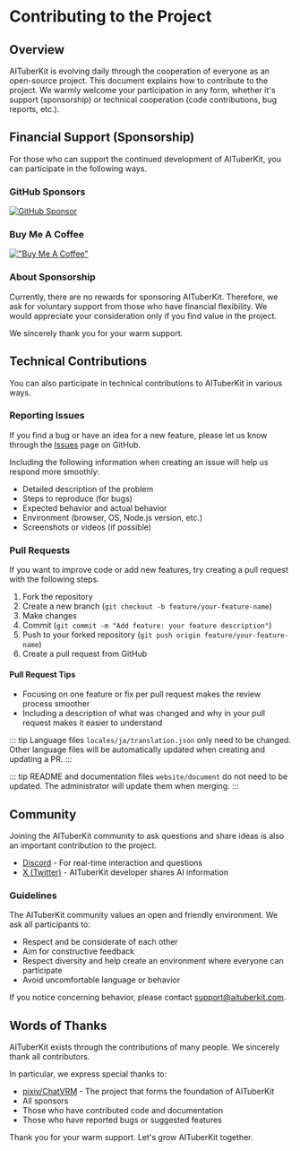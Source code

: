# Contributing to the Project

## Overview

AITuberKit is evolving daily through the cooperation of everyone as an open-source project. This document explains how to contribute to the project. We warmly welcome your participation in any form, whether it's support (sponsorship) or technical cooperation (code contributions, bug reports, etc.).

## Financial Support (Sponsorship)

For those who can support the continued development of AITuberKit, you can participate in the following ways.

### GitHub Sponsors

[![GitHub Sponsor](https://img.shields.io/badge/Sponsor-GitHub-ea4aaa?style=for-the-badge&logo=github)](https://github.com/sponsors/tegnike)

### Buy Me A Coffee

[!["Buy Me A Coffee"](https://www.buymeacoffee.com/assets/img/custom_images/orange_img.png)](https://buymeacoffee.com/fdanv1k6iz)

### About Sponsorship

Currently, there are no rewards for sponsoring AITuberKit. Therefore, we ask for voluntary support from those who have financial flexibility. We would appreciate your consideration only if you find value in the project.

We sincerely thank you for your warm support.

## Technical Contributions

You can also participate in technical contributions to AITuberKit in various ways.

### Reporting Issues

If you find a bug or have an idea for a new feature, please let us know through the [Issues](https://github.com/tegnike/aituber-kit/issues) page on GitHub.

Including the following information when creating an issue will help us respond more smoothly:

- Detailed description of the problem
- Steps to reproduce (for bugs)
- Expected behavior and actual behavior
- Environment (browser, OS, Node.js version, etc.)
- Screenshots or videos (if possible)

### Pull Requests

If you want to improve code or add new features, try creating a pull request with the following steps.

1. Fork the repository
2. Create a new branch (`git checkout -b feature/your-feature-name`)
3. Make changes
4. Commit (`git commit -m "Add feature: your feature description"`)
5. Push to your forked repository (`git push origin feature/your-feature-name`)
6. Create a pull request from GitHub

#### Pull Request Tips

- Focusing on one feature or fix per pull request makes the review process smoother
- Including a description of what was changed and why in your pull request makes it easier to understand

::: tip
Language files `locales/ja/translation.json` only need to be changed. Other language files will be automatically updated when creating and updating a PR.
:::

::: tip
README and documentation files `website/document` do not need to be updated. The administrator will update them when merging.
:::

## Community

Joining the AITuberKit community to ask questions and share ideas is also an important contribution to the project.

- [Discord](https://discord.gg/5rHEue52nZ) - For real-time interaction and questions
- [X (Twitter)](https://x.com/tegnike) - AITuberKit developer shares AI information

### Guidelines

The AITuberKit community values an open and friendly environment. We ask all participants to:

- Respect and be considerate of each other
- Aim for constructive feedback
- Respect diversity and help create an environment where everyone can participate
- Avoid uncomfortable language or behavior

If you notice concerning behavior, please contact support@aituberkit.com.

## Words of Thanks

AITuberKit exists through the contributions of many people. We sincerely thank all contributors.

In particular, we express special thanks to:

- [pixiv/ChatVRM](https://github.com/pixiv/ChatVRM) - The project that forms the foundation of AITuberKit
- All sponsors
- Those who have contributed code and documentation
- Those who have reported bugs or suggested features

Thank you for your warm support. Let's grow AITuberKit together.
